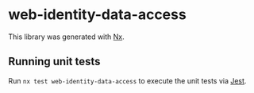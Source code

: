 # web-identity-data-access

This library was generated with [Nx](https://nx.dev).

## Running unit tests

Run `nx test web-identity-data-access` to execute the unit tests via [Jest](https://jestjs.io).
